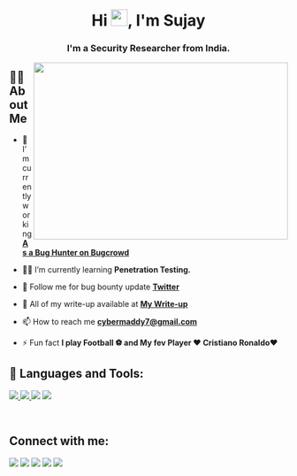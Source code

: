 <h1 align="center">Hi <img src="https://raw.githubusercontent.com/MartinHeinz/MartinHeinz/master/wave.gif" width="30px">, I'm Sujay</h1>
<h3 align="center">I'm a Security Researcher from India.</h3>

<a href="#"><img width="460" height="320px" align="right" src="https://raw.githubusercontent.com/hackerspider1/hackerspider1/main/code.gif"/></a>

## 🙋‍♂️ About Me

- 🐞 I’m currently working **[As a Bug Hunter on Bugcrowd](https://www.bugcrowd.com/)**

- 👨‍💻 I’m currently learning **Penetration Testing.**

- 👯 Follow me for bug bounty update **[Twitter](https://twitter.com/M4ddy_4/)**

- 📓 All of my write-up available at **[My Write-up](https://m4ddy-4.medium.com/)**

- 📫 How to reach me **cybermaddy7@gmail.com**

- ⚡ Fun fact **I play Football ⚽ and My fev Player ❤️ Cristiano Ronaldo❤️**

## 🚀 Languages and Tools:

<p align="left"> 
    <a href="https://www.linux.org/" target="_blank"> <img src="https://img.icons8.com/color/48/000000/linux--v1.png"/> </a>
    <a href="https://www.python.org" target="_blank"> <img src="https://img.icons8.com/color/48/000000/python.png"/> </a> 
    <a href="https://www.gnu.org/software/bash/" target="_blank"> <img src="https://img.icons8.com/plasticine/50/000000/bash.png/"></a>
     <a href="https://portswigger.net/burp" target="_blank"> <img src="https://img.icons8.com/ios/45/000000/burp-suite.png"/></a>

</p>


<br/>

## Connect with me:
<p align="left">

<a href = "https://www.linkedin.com/in/sujay-hazra/"><img src="https://img.icons8.com/fluent/48/000000/linkedin.png"/></a>
<a href = "https://twitter.com/M4ddy_4"><img src="https://img.icons8.com/fluent/48/000000/twitter.png"/></a>
<a href = "https://www.instagram.com/m4ddy_4/"><img src="https://img.icons8.com/fluent/48/000000/instagram-new.png"/></a>
<a href = "https://www.facebook.com/smart.sujay.92/"><img src="https://img.icons8.com/color/48/000000/facebook-new.png"/></a>
<a href = "https://m4ddy-4.medium.com/"><img src="https://img.icons8.com/ios-filled/50/000000/medium-monogram--v1.png"/></a>


